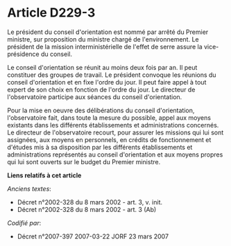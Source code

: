 # Article D229-3

Le président du conseil d'orientation est nommé par arrêté du Premier ministre, sur proposition du ministre chargé de
l'environnement. Le président de la mission interministérielle de l'effet de serre assure la vice-présidence du conseil.

Le conseil d'orientation se réunit au moins deux fois par an. Il peut constituer des groupes de travail. Le président
convoque les réunions du conseil d'orientation et en fixe l'ordre du jour. Il peut faire appel à tout expert de son choix en
fonction de l'ordre du jour. Le directeur de l'observatoire participe aux séances du conseil d'orientation.

Pour la mise en oeuvre des délibérations du conseil d'orientation, l'observatoire fait, dans toute la mesure du possible,
appel aux moyens existants dans les différents établissements et administrations concernés. Le directeur de l'observatoire
recourt, pour assurer les missions qui lui sont assignées, aux moyens en personnels, en crédits de fonctionnement et d'études
mis à sa disposition par les différents établissements et administrations représentés au conseil d'orientation et aux moyens
propres qui lui sont ouverts sur le budget du Premier ministre.

**Liens relatifs à cet article**

_Anciens textes_:

  - Décret n°2002-328 du 8 mars 2002 - art. 3, v. init.
  - Décret n°2002-328 du 8 mars 2002 - art. 3 (Ab)

_Codifié par_:

  - Décret n°2007-397 2007-03-22 JORF 23 mars 2007
